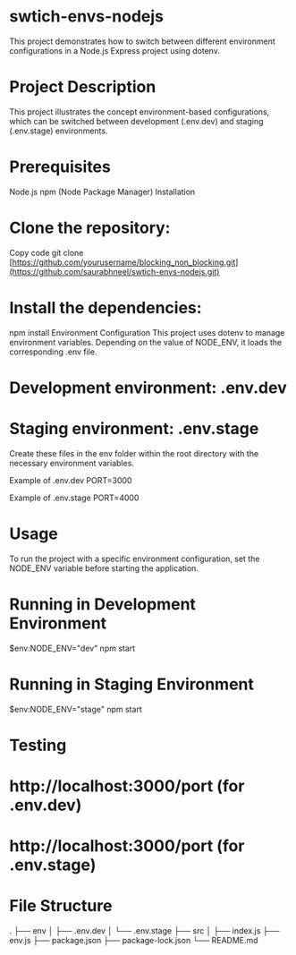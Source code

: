 # swtich-envs-nodejs

This project demonstrates how to switch between different environment configurations in a Node.js Express project using dotenv.

# Project Description
This project illustrates the concept environment-based configurations, which can be switched between development (.env.dev) and staging (.env.stage) environments.

# Prerequisites
Node.js
npm (Node Package Manager)
Installation

# Clone the repository:
Copy code
git clone [https://github.com/yourusername/blocking_non_blocking.git](https://github.com/saurabhneel/swtich-envs-nodejs.git)

# Install the dependencies:
npm install
Environment Configuration
This project uses dotenv to manage environment variables. Depending on the value of NODE_ENV, it loads the corresponding .env file.

# Development environment: .env.dev
# Staging environment: .env.stage
Create these files in the env folder within the root directory with the necessary environment variables.

Example of .env.dev
PORT=3000

Example of .env.stage
PORT=4000

# Usage
To run the project with a specific environment configuration, set the NODE_ENV variable before starting the application.

# Running in Development Environment
$env:NODE_ENV="dev"
npm start

# Running in Staging Environment
$env:NODE_ENV="stage"
npm start

# Testing
# http://localhost:3000/port (for .env.dev)
# http://localhost:3000/port (for .env.stage)

# File Structure
.
├── env
│   ├── .env.dev
│   └── .env.stage
├── src
│   ├── index.js
├── env.js
├── package.json
├── package-lock.json
└── README.md
